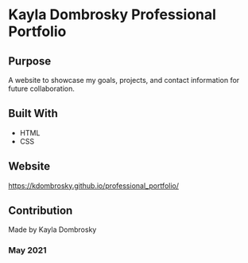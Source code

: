 # Kayla Dombrosky Professional Portfolio

## Purpose
A website to showcase my goals, projects, and contact information for future collaboration. 

## Built With
* HTML
* CSS

## Website
https://kdombrosky.github.io/professional_portfolio/

## Contribution
Made by Kayla Dombrosky

### May 2021
